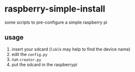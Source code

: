 # raspberry-simple-install
some scripts to pre-configure a simple raspberry pi

## usage

1. insert your sdcard (`lsblk` may help to find the device name)
2. edit the `config.py`
3. run `creator.py`
4. put the sdcard in the raspberrypi
